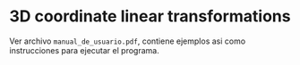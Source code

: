 # 3D coordinate linear transformations

Ver archivo `manual_de_usuario.pdf`, contiene ejemplos asi como instrucciones para ejecutar el programa.
